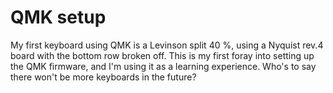# QMK setup

My first keyboard using QMK is a Levinson split 40 %, using a Nyquist rev.4 board with the bottom row broken off. This is my first foray into setting up the QMK firmware, and I'm using it as a learning experience. Who's to say there won't be more keyboards in the future?
